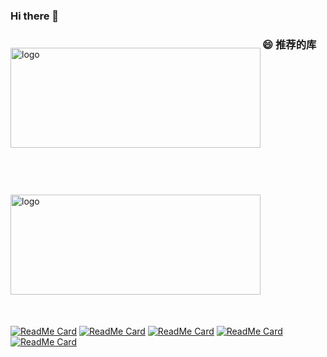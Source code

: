 ### Hi there 👋

<!--
**yezihack/yezihack** is a ✨ _special_ ✨ repository because its `README.md` (this file) appears on your GitHub profile.

Here are some ideas to get you started:

- 🔭 I’m currently working on ...
- 🌱 I’m currently learning ...
- 👯 I’m looking to collaborate on ...
- 🤔 I’m looking for help with ...
- 💬 Ask me about ...
- 📫 How to reach me: ...
- 😄 Pronouns: ...
- ⚡ Fun fact: ...
[![Anurag's github stats](https://github-readme-stats.vercel.app/api?username=yezihack&theme=onedark&show_icons=true)](https://www.sgfoot.com)
[![Most Used Languages](https://github-readme-stats.vercel.app/api/top-langs/?username=yezihack&theme=cobalt&layout=compact&show_icons=true&hide=javascript,html,php,Smarty)](https://www.sgfoot.com)
<img src="https://github-profile-trophy.vercel.app/?username=yezihack&theme=flat&column=7" alt="logo" height="160" align="center" style="margin: 25px; margin-bottom: 20px;" />
-->

<img src="https://github-readme-stats.vercel.app/api?username=yezihack&show_icons=true&theme=dark" alt="logo" align="left" height="160" width="400" 
     style="float:left;margin-top: 25px; margin-bottom: 50px" />
<img src="https://github-readme-stats.vercel.app/api/top-langs/?username=yezihack&theme=dark&layout=compact&show_icons=true&hide=php,javascript,html,scss,css,smarty" alt="logo" align="left" height="160" width="400"  style="margin-top: 25px; margin-bottom: 50px;float:left" />


### 😄 推荐的库

[![ReadMe Card](https://github-readme-stats.vercel.app/api/pin/?username=yezihack&repo=e)](https://github.com/yezihack/e)
[![ReadMe Card](https://github-readme-stats.vercel.app/api/pin/?username=yezihack&repo=algo)](https://github.com/yezihack/algo)
[![ReadMe Card](https://github-readme-stats.vercel.app/api/pin/?username=yezihack&repo=go-mygen)](https://github.com/yezihack/go-mygen)
[![ReadMe Card](https://github-readme-stats.vercel.app/api/pin/?username=yezihack&repo=saber)](https://github.com/yezihack/github-webhook)
[![ReadMe Card](https://github-readme-stats.vercel.app/api/pin/?username=yezihack&repo=k1s)](https://github.com/yezihack/k1s)


